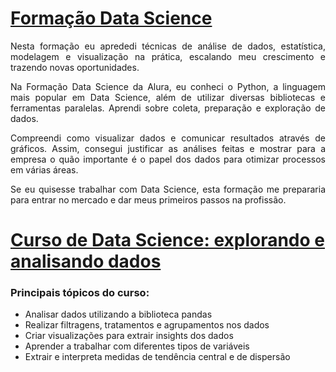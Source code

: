 # [Formação Data Science](https://cursos.alura.com.br/formacao-data-science)

<div style="text-align: justify;">

Nesta formação eu aprededi técnicas de análise de dados, estatística, modelagem e visualização na prática, escalando meu crescimento e trazendo novas oportunidades.

Na Formação Data Science da Alura, eu conheci o Python, a linguagem mais popular em Data Science, além de utilizar diversas bibliotecas e ferramentas paralelas. Aprendi sobre coleta, preparação e exploração de dados.

Compreendi como visualizar dados e comunicar resultados através de gráficos. Assim, consegui justificar as análises feitas e mostrar para a empresa o quão importante é o papel dos dados para otimizar processos em várias áreas.

Se eu quisesse trabalhar com Data Science, esta formação me prepararia para entrar no mercado e dar meus primeiros passos na profissão.

</div>

# [Curso de Data Science: explorando e analisando dados](https://cursos.alura.com.br/course/data-science-explorando-analisando-dados)

### Principais tópicos do curso:

- Analisar dados utilizando a biblioteca pandas
- Realizar filtragens, tratamentos e agrupamentos nos dados
- Criar visualizações para extrair insights dos dados
- Aprender a trabalhar com diferentes tipos de variáveis
- Extrair e interpreta medidas de tendência central e de dispersão
